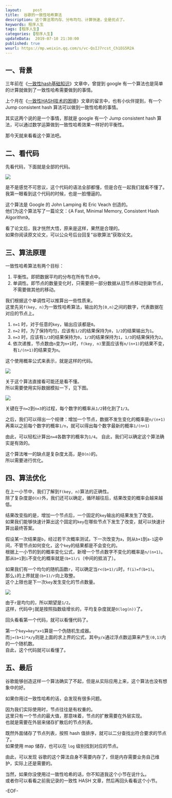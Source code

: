 ```yaml
---   
layout:     post  
title:  谷歌的一致性哈希算法  
description: 这个算法零内存、分布均匀、计算快速，全是优点了。    
keywords: 程序人生  
tags: [程序人生]  
categories: [程序人生]  
updateData:  2019-07-10 21:30:00  
published: true  
wxurl: https://mp.weixin.qq.com/s/vc-QsIJ7rcst_Ch1EG5R2A  
---  
```



## 一、背景  


三年前在《[一致性hash基础知识](https://mp.weixin.qq.com/s/N4SKpKkeUUqajoQTIv96xw)》文章中，曾提到 google 有一个算法也是简单的计算就做到了一致性哈希需要做到的事情。  


上个月在《[一致性HASH技术的困境](https://mp.weixin.qq.com/s/yyqEwfEgEWYwWoalFLcuSw)》文章的留言中，也有小伙伴提到，有一个 Jump consistent hash 算法可以做到一致性哈希的事情。  


其实这两个说的是一个事情，那就是 google 有一个 Jump consistent hash 算法，可以通过数学运算做到一致性哈希效果一样好的平衡性。  


那今天就来看看这个算法吧。  


## 二、看代码  


先看代码，下面就是全部的代码。  


![](https://res2019.tiankonguse.com/images/2019/07/10/001.png)


是不是感觉不可思议，这个代码的语法全部都懂，但是合在一起我们就看不懂了。  
我第一眼看到这个代码的时候，也是一脸懵逼的。  


这个算法是 Google 的 John Lamping 和 Eric Veach 创造的。  
他们为这个算法写了一篇论文：《A Fast, Minimal Memory, Consistent Hash Algorithm》。  


看了论文后，我才恍然大悟，原来是这样，果然是合理的。  
如果你阅读原文论文，可以公众号后台回复“谷歌算法”获取论文。  


## 三、算法原理  


一致性哈希算法有两个目标：  

1. 平衡性。即把数据平均的分布在所有节点中。  
2. 单调性。即节点的数量变化时，只需要把一部分数据从旧节点移动到新节点，不需要做其他的移动。  


我们根据这个单调性可以推算出一些性质来。  
这里先另`f(key, n)`为一致性哈希算法，输出的为`[0,n)`之间的数字，代表数据在对应的节点上。  


1. `n=1` 时，对于任意的`key`，输出应该都是`0`。  
2. `n=2` 时，为了保持均匀，应该有`1/2`的结果保持为`0`，`1/2`的结果输出为`1`。  
3. `n=3` 时，应该有`1/3`的结果保持为`0`，`1/3`的结果保持为`1`，`1/3`的结果保持为`2`。  
4. 依次递推，节点数由`n`变为`n+1`时，`f(key, n)`里面应该有`n/(n+1)`的结果不变，有`1/(n+1)`的结果变为`n`。  


这个使用概率公式来表示，就是这样的代码。  


![](https://res2019.tiankonguse.com/images/2019/07/10/002.png)


关于这个算法直接看可能还是看不懂。  
所以需要使用实际数据模拟一下，见下图。  


![](https://res2019.tiankonguse.com/images/2019/07/10/003.png)


关键在于`n=2`到`n=3`的过程，每个数字的概率从`1/2`转化到了`1/3`。  


之后，我们可以得出一个规律：增加一个节点，数据不发生变化的概率是`n/(n+1)`
再乘以之前每个数字的概率`1/n`，就可以得出每个数字最新的概率`1/(n+1)`


由此，可以轻松计算出`n=4`各数字的概率为`1/4`。
自此，我们可以确定这个算法确实是有效的。  


这个算法唯一的缺点是复杂度太高，是`O(n)`的。  
所以需要进行优化。  



## 四、算法优化  


在上一小节中，我们了解到`f(key, n)`算法的正确性。  
除了复杂度是`O(n)`外，我们还可以确定，循环越往后，结果改变的概率会越来越低。  


结果改变指的是，增加一个节点后，一个固定的`key`输出的结果发生了改变。  
如果我们能够快速计算出这个固定的`key`在哪些节点下发生了改变，就可以快速计算出最终答案。  


假设某一次结果是`b`，经过若干次概率测试，下一次改变为`a`，则从`b+1`到`a-1`这中间，不管节点如何变化，这个`key`的结果都是不会变化的。  
根据上一小节的到的概率变化公式，新增一个节点数字不变化的概率是`n/(n+1)`。  
那从`b+1`到`i`不变化的概率就是`(b+1)/i`（中间的抵消了）。  


如果我们有一个均匀的随机函数`r`，可以确定当`r<(b+1)/i`时，`f(i)=f(b+1)`。  
那么`i`的上界就是`(b+1)/r`向上取整。  
这个上限也是下一次`key`发生变化的节点数量。  



![](https://res2019.tiankonguse.com/images/2019/07/10/004.png)



由于`r`是均匀的，所以期望是`1/2`。  
这样，代码中`j`就是按照指数级增长的，平均复杂度就是`O(log(n))`了。  


回头看看第一个代码，就可以看懂代码了。  


第一个`key=key*x+1`算是一个伪随机生成器。  
而`j=(b+1)*x/y`则是上面的求上界的公式，其中`y/x`通过浮点数运算来产生`(0,1)`内的一个随机数。  
自此，这个代码就可以看懂了。  



## 五、最后  


谷歌能够创造这样一个算法确实了不起，但是从实际应用上来，这个算法也没有想象中的好。


如果你用过一致性哈希的话，会发现有很多问题。  


因为我们实际使用时，节点往往是有权重的。  
这里只有一个节点的最大值，那意味着，节点的扩散需要在外层实现。  
也就是需要在外层来储存扩散后的节点列表。  


既然外面储存了节点列表，按照 hash 值排序，就可以二分查找出符合要求的节点了。  
如果使用 map 储存，也可以在 `log` 级别找到对应的节点。  


由此，可以发现 谷歌的这个算法自身不需要内存了，但是内存需要业务自己维护，实际上还是需要的。  


当然，如果你没使用过一致性哈希的话，你不知道我这个小节在说什么。  
或者你可以看看之前我记录的一致性 HASH 文章，然后再回头看看这个小节。  


-EOF-  


